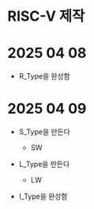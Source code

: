 # RISC-V 제작

# 2025 04 08
- R_Type을 완성함

# 2025  04 09  
- S_Type을 만든다 
  - SW

- L_Type을 만든다 
  - LW  

- I_Type을 완성함
